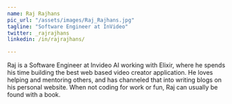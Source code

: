```yaml
---
name: Raj Rajhans
pic_url: "/assets/images/Raj_Rajhans.jpg"
tagline: "Software Engineer at InVideo"
twitter: _rajrajhans
linkedin: /in/rajrajhans/

---
```

Raj is a Software Engineer at Invideo AI working with Elixir, where he spends his time building the best web based video creator application. He loves helping and mentoring others, and has channeled that into writing blogs on his personal website. When not coding for work or fun, Raj can usually be found with a book.
